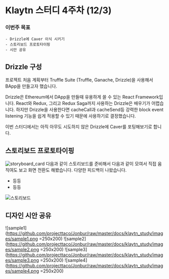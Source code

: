 # Klaytn 스터디 4주차 (12/3)
### 이번주 목표
	- Drizzle에 Caver 이식 시키기
	- 스토리보드 프로토타이핑
	- 시안 공유

## Drizzle 구성
프로젝트 처음 계획부터 Truffle Suite (Truffle, Ganache, Drizzle)을 사용해서 BApp을 만들고자 했습니다.

Drizzle은 Ethereum에서 DApp을 만들때 유용하게 쓸 수 있는 React Framework입니다. React와 Redux, 그리고 Redux Saga까지 사용하는 Drizzle은 배우기가 어렵습니다. 하지만 Drizzle을 사용한다면 cacheCall과 cacheSend등 강력한 block event listening 기능을 쉽게 적용할 수 있기 때문에 사용하기로 결정했습니다.

이번 스터디에서는 아직 아무도 시도하지 않은 Drizzle에 Caver를 포팅해보기로 합니다.

## 스토리보드 프로토타이핑 
![storyboard_card](https://github.com/projecttaco/Jonbur/raw/master/docs/klaytn_study/images/storyboard_card.jpg)
다음과 같이 스토리보드를 준비해서 다음과 같이 모여서 직접 움직여도 보고 화면 전환도 해봤습니다. 다양한 피드백이 나왔습니다.
- 등등
- 등등


![스토리보드](https://github.com/projecttaco/Jonbur/raw/master/docs/klaytn_study/images/Jonbur%20v2.png)

## 디자인 시안 공유
![sample1](https://github.com/projecttaco/Jonbur/raw/master/docs/klaytn_study/images/sample1.png =250x200)
![sample2](https://github.com/projecttaco/Jonbur/raw/master/docs/klaytn_study/images/sample2.png =250x200)
![sample3](https://github.com/projecttaco/Jonbur/raw/master/docs/klaytn_study/images/sample3.png =250x200)
![sample4](https://github.com/projecttaco/Jonbur/raw/master/docs/klaytn_study/images/sample4.png =250x200)

